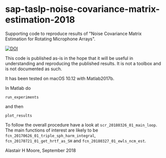 # sap-taslp-noise-covariance-matrix-estimation-2018
Supporting code to reproduce results of "Noise Covariance Matrix Estimation for Rotating Microphone Arrays".

[![DOI](https://zenodo.org/badge/147680376.svg)](https://zenodo.org/badge/latestdoi/147680376)

This code is published as-is in the hope that it will be useful in understanding and reproducing the published results. It is not a toolbox and is not documented as such.

It has been tested on macOS 10.12 with Matlab2017b.

In Matlab do

`run_experiments`

and then

`plot_results`


To follow the overall procedure have a look at `scr_20180326_01_main_loop`. The main functions of interest are likely to be 
`fcn_20170626_01_triple_sph_harm_integral`,
`fcn_20170721_01_get_hrtf_as_SH` and `fcn_20180327_01_ewls_ncm_est`.



Alastair H Moore, September 2018
